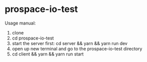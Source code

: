 # prospace-io-test

Usage manual:
1. clone
2. cd prospace-io-test
3. start the server first: cd server && yarn && yarn run dev
4. open up new terminal and go to the prospace-io-test directory
4. cd client && yarn && yarn run start
